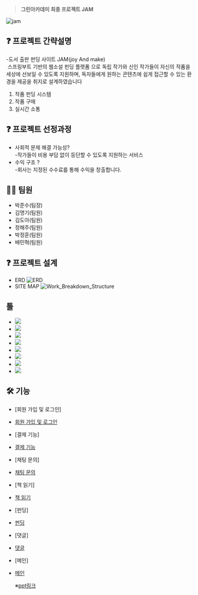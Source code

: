 >**그린아카데미 최종 프로젝트 JAM**

![jam](https://github.com/user-attachments/assets/3bc7971e-447c-434b-83ae-e0cf1c605de7)


## ❓ 프로젝트 간략설명
-도서 출판 펀딩 사이트 JAM(joy And make)
<br>
 스프링부트 기반의 웹소설 펀딩 플랫폼 으로
독립 작가와 신인 작가들이 자신의 작품을 세상에 선보일 수 있도록 지원하며, 독자들에게 원하는 콘텐츠에 쉽게 접근할 수 있는 환경을 제공을 취지로 설계하였습니다
1. 작품 펀딩 시스템
2. 작품 구매
3. 실시간 소통


## ❓ 프로젝트 선정과정
- 사회적 문제 해결 가능성? 
<br>-작가들이 비용 부담 없이 등단할 수 있도록 지원하는 서비스
- 수익 구조 ?
<br>-회사는 지정된 수수료를 통해 수익을 창출합니다.

## 🙋‍♀️ 팀원  
- 박준수(팀장)
- 김명기(팀원)   
- 김도아(팀원)   
- 정해주(팀원)
- 박정훈(팀원) 
- 배민혁(팀원)


## ❓ 프로젝트 설계
- ERD
  ![ERD](https://github.com/user-attachments/assets/347a8291-ccb3-4ae4-9709-2baca124a9f2)
- SITE MAP
  ![Work_Breakdown_Structure](https://github.com/user-attachments/assets/18fc5b46-9f1e-4675-b416-ae1c6cb4b5ee)

## 툴
- <img src="https://img.shields.io/badge/SPRING BOOT-6DB33F?style=for-the-badge&logo=springboot&logoColor=white">
- <img src="https://img.shields.io/badge/Eclipse-2C2255?style=for-the-badge&logo=eclipseide&logoColor=white">
- <img src="https://img.shields.io/badge/Visual Studio Code-007ACC?style=flat-square&logo=Visual Studio Code&logoColor=white"/>
- <img src="https://img.shields.io/badge/Git-F05032?style=flat-square&logo=git&logoColor=white"/>
- <img src="https://img.shields.io/badge/GitHub-181717?style=flat-square&logo=GitHub&logoColor=white"/>
- <img src="https://img.shields.io/badge/Figma-F24E1E?style=flat-square&logo=figma&logoColor=white"/>
- <img src="https://img.shields.io/badge/Notion-000000?style=flat-square&logo=notion&logoColor=white"/>
- <img src="https://img.shields.io/badge/Discord-5865F2?style=flat-square&logo=discord&logoColor=white"/>
## 🛠 기능
- [회원 가입 및 로그인]
- [회원 가입 및 로그인](https://github.com/user-attachments/assets/e8bbb909-d686-4487-ae54-4b00d0962852)
- [결제 기능]
- [결제 기능](https://github.com/user-attachments/assets/54f4107a-25c7-4a64-a913-8618421f3cc8)
- [채팅 문의]
- [채팅 문의](https://github.com/user-attachments/assets/df53d272-f211-4ecd-ae9d-8757a374b4ab)
- [책 읽기]
- [책 읽기](https://github.com/user-attachments/assets/a8e45bc2-5247-478e-8999-2f77682de9a3)
- [펀딩]
- [펀딩](https://github.com/user-attachments/assets/381223ee-13fe-47b5-abc0-75360f37625b)
- [댓글]
- [댓글](https://github.com/user-attachments/assets/7c882f16-b0ff-41e7-bc8e-ea3fef5e8ae5)
- [메인]
- [메인](https://github.com/user-attachments/assets/9e2fd736-a232-49e9-893b-ddb9f46df4df)

  ※[ppt링크](https://www.miricanvas.com/v/13opkjy) 





